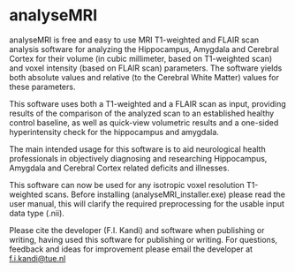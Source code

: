 # analyseMRI
analyseMRI is free and easy to use MRI T1-weighted and FLAIR scan analysis software for analyzing the Hippocampus, Amygdala and Cerebral Cortex for their volume (in cubic millimeter, based on T1-weighted scan) and voxel intensity (based on FLAIR scan) parameters. The software yields both absolute values and relative (to the Cerebral White Matter) values for these parameters.

This software uses both a T1-weighted and a FLAIR scan as input, providing results of the comparison of the analyzed scan to an established healthy control baseline, as well as quick-view volumetric results and a one-sided hyperintensity check for the hippocampus and amygdala.

The main intended usage for this software is to aid neurological health professionals in objectively diagnosing and researching Hippocampus, Amygdala and Cerebral Cortex related deficits and illnesses.

This software can now be used for any isotropic voxel resolution T1-weighted scans.
Before installing (analyseMRI_installer.exe) please read the user manual, this will clarify the required preprocessing for the usable input data type (.nii).

Please cite the developer (F.I. Kandi) and software when publishing or writing, having used this software for publishing or writing. 
For questions, feedback and ideas for improvement please email the developer at f.i.kandi@tue.nl
